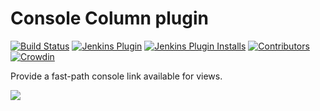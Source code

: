 Console Column plugin
==============================
[![Build Status](https://ci.jenkins.io/buildStatus/icon?job=Plugins/console-column-plugin/master)](https://ci.jenkins.io/job/plugins/job/console-column-plugin/)
[![Jenkins Plugin](https://img.shields.io/jenkins/plugin/v/console-column-plugin.svg)](https://plugins.jenkins.io/console-column-plugin/)
[![Jenkins Plugin Installs](https://img.shields.io/jenkins/plugin/i/console-column-plugin.svg?color=blue)](https://plugins.jenkins.io/console-column-plugin/)
[![Contributors](https://img.shields.io/github/contributors/jenkinsci/console-column-plugin.svg)](https://github.com/jenkinsci/console-column-plugin/graphs/contributors)
[![Crowdin](https://badges.crowdin.net/e/da12b12d6bd03d0a80b57d94abab9e8c/localized.svg)](https://jenkins.crowdin.com/console-column-plugin)

Provide a fast-path console link available for views.

![](/images/console-column.png)  

